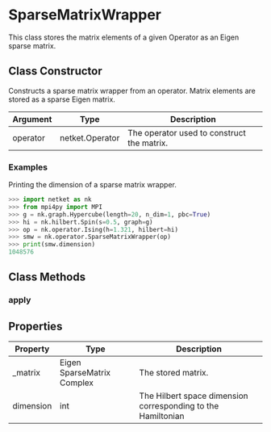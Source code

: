 # SparseMatrixWrapper
This class stores the matrix elements of a given Operator as an Eigen sparse matrix.

## Class Constructor
Constructs a sparse matrix wrapper from an operator. Matrix elements are
stored as a sparse Eigen matrix.

|Argument|     Type      |               Description                |
|--------|---------------|------------------------------------------|
|operator|netket.Operator|The operator used to construct the matrix.|

### Examples
Printing the dimension of a sparse matrix wrapper.

```python
>>> import netket as nk
>>> from mpi4py import MPI
>>> g = nk.graph.Hypercube(length=20, n_dim=1, pbc=True)
>>> hi = nk.hilbert.Spin(s=0.5, graph=g)
>>> op = nk.operator.Ising(h=1.321, hilbert=hi)
>>> smw = nk.operator.SparseMatrixWrapper(op)
>>> print(smw.dimension)
1048576

```



## Class Methods 
### apply
## Properties

|Property |           Type            |                         Description                         |
|---------|---------------------------|-------------------------------------------------------------|
|_matrix  |Eigen SparseMatrix Complex | The stored matrix.                                          |
|dimension|int                        | The Hilbert space dimension corresponding to the Hamiltonian|
